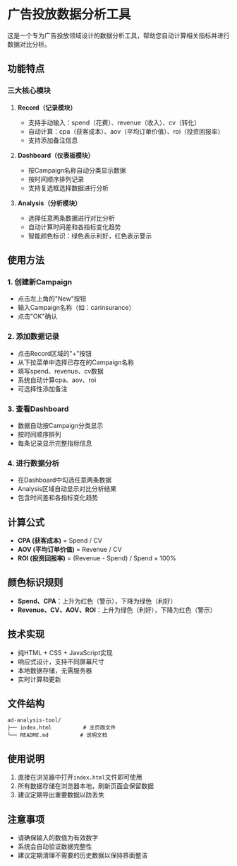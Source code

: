 # 广告投放数据分析工具

这是一个专为广告投放领域设计的数据分析工具，帮助您自动计算相关指标并进行数据对比分析。

## 功能特点

### 三大核心模块

1. **Record（记录模块）**
   - 支持手动输入：spend（花费）、revenue（收入）、cv（转化）
   - 自动计算：cpa（获客成本）、aov（平均订单价值）、roi（投资回报率）
   - 支持添加备注信息

2. **Dashboard（仪表板模块）**
   - 按Campaign名称自动分类显示数据
   - 按时间顺序排列记录
   - 支持复选框选择数据进行分析

3. **Analysis（分析模块）**
   - 选择任意两条数据进行对比分析
   - 自动计算时间差和各指标变化趋势
   - 智能颜色标识：绿色表示利好，红色表示警示

## 使用方法

### 1. 创建新Campaign
- 点击左上角的"New"按钮
- 输入Campaign名称（如：carinsurance）
- 点击"OK"确认

### 2. 添加数据记录
- 点击Record区域的"+"按钮
- 从下拉菜单中选择已存在的Campaign名称
- 填写spend、revenue、cv数据
- 系统自动计算cpa、aov、roi
- 可选择性添加备注

### 3. 查看Dashboard
- 数据自动按Campaign分类显示
- 按时间顺序排列
- 每条记录显示完整指标信息

### 4. 进行数据分析
- 在Dashboard中勾选任意两条数据
- Analysis区域自动显示对比分析结果
- 包含时间差和各指标变化趋势

## 计算公式

- **CPA (获客成本)** = Spend / CV
- **AOV (平均订单价值)** = Revenue / CV  
- **ROI (投资回报率)** = (Revenue - Spend) / Spend × 100%

## 颜色标识规则

- **Spend、CPA**：上升为红色（警示），下降为绿色（利好）
- **Revenue、CV、AOV、ROI**：上升为绿色（利好），下降为红色（警示）

## 技术实现

- 纯HTML + CSS + JavaScript实现
- 响应式设计，支持不同屏幕尺寸
- 本地数据存储，无需服务器
- 实时计算和更新

## 文件结构

```
ad-analysis-tool/
├── index.html          # 主页面文件
└── README.md          # 说明文档
```

## 使用说明

1. 直接在浏览器中打开`index.html`文件即可使用
2. 所有数据存储在浏览器本地，刷新页面会保留数据
3. 建议定期导出重要数据以防丢失

## 注意事项

- 请确保输入的数值为有效数字
- 系统会自动验证数据完整性
- 建议定期清理不需要的历史数据以保持界面整洁
